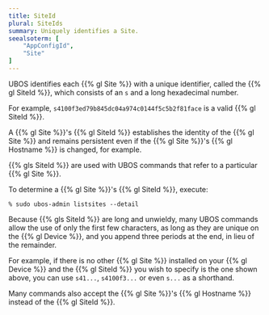 ```yaml
---
title: SiteId
plural: SiteIds
summary: Uniquely identifies a Site.
seealsoterm: [
    "AppConfigId",
    "Site"
]
---
```


UBOS identifies each {{% gl Site %}} with a unique identifier, called the
{{% gl SiteId %}}, which consists of an ``s`` and a long hexadecimal number.

For example, ``s4100f3ed79b845dc04a974c0144f5c5b2f81face`` is a valid
{{% gl SiteId %}}.

A {{% gl Site %}}'s
{{% gl SiteId %}} establishes the identity of the {{% gl Site %}} and remains
persistent even if the {{% gl Site %}}'s {{% gl Hostname %}} is changed, for example.

{{% gls SiteId %}} are used with UBOS commands that refer to a
particular {{% gl Site %}}.

To determine a {{% gl Site %}}'s {{% gl SiteId %}}, execute:

```
% sudo ubos-admin listsites --detail
```

Because {{% gls SiteId %}} are long and unwieldy, many UBOS commands allow
the use of only the first few characters, as long as they are unique on the
{{% gl Device %}}, and you append three periods at the end, in lieu of
the remainder.

For example, if there is no other {{% gl Site %}} installed on your
{{% gl Device %}} and the {{% gl SiteId %}} you wish to specify is the one
shown above, you can use ``s41...``, ``s4100f3...`` or even ``s...`` as
a shorthand.

Many commands also accept the {{% gl Site %}}'s {{% gl Hostname %}}
instead of the {{% gl SiteId %}}.

